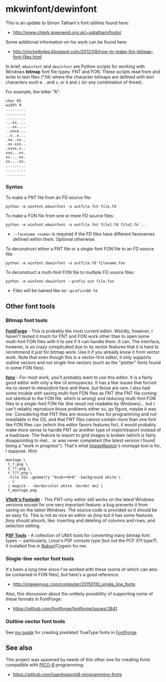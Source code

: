 # mkwinfont/dewinfont

This is an update to Simon Tatham's font utilities found here:
* http://www.chiark.greenend.org.uk/~sgtatham/fonts/

Some additional information on his work can be found here:
* http://michelbytes.blogspot.com/2012/08/how-to-make-fon-bitmap-font-files.html

In brief, `mkwinfont` and `dewinfont` are Python scripts for working with Windows **bitmap** font file types: FNT and FON.  These scripts read from and write to text files (*.fd) where the character bitmaps are defined with text characters such a `.` and `x`, or `0` and `1` (or any combination of those).

For example, the letter "A":
```
char 65
width 9
.........
.........
.........
...xx....
...xx....
..xxxx...
..x..x...
.xx..xx..
.xx.xxx..
.xxxx.x..
xxx...xx.
xx....xx.
xx....xx.
.........
.........
.........
```

### Syntax

To make a FNT file from an FD source file:

```
python -m winfont.mkwinfont -o outfile.fnt file.fd
```

To make a FON file from one or more FD source files:

```
python -m winfont.mkwinfont -o outfile.fnt file1.fd file2.fd ...
```

* `--facename <name>` is required if the FD files have different facenames defined within them. Optional otherwise.

To deconstruct either a FNT file or a single-font FON file to an FD source file:

```
python -m winfont.dewinfont -o outfile.fd filename.fon
```

To deconstruct a multi-font FON file to multiple FD source files:

```
python -m winfont.dewinfont --prefix out file.fon
```

* Files will be named like so: `<prefix>00.fd`

## Other font tools

### Bitmap font tools

[**FontForge**](https://fontforge.github.io/) - This is probably the most current editor.  Weirdly, however, I haven't tested it much for FNT and FON work other than to open some multi-font FON files with it to see if it can handle them.  It can.  The interface, however, is so crazy complicated due to its vector features that it is hard to recommend it just for bitmap work.  Use it if you already know it from vector work.  Note that even though this is a vector-first editor, it only supports outline vectors and not single-line vectors (such as the "plotter" fonts found in some FON files).

[**fony**](http://hukka.ncn.fi/?fony) - For most work, you'll probably want to use this editor.  It is a fairly good editor with only a few UI annoyances.  It has a few issues that forced me to revert to _mkwinfont_ here and there, but those are rare.  I also had some trouble with saving multi-font FON files as FNT (the FNT file coming out identical to the FON file, which is wrong) and reducing multi-font FON files to a single-font FON file (the result not readable by Windows)... but I can't reliably reproduce those problems either so, go figure, maybe it was me.  Considering that FNT files are resource files for programming and not installable in the OS, and that FNT files cannot contain more than one font like FON files can (which this editor favors features for), it would probably make more sense to handle FNT as another type of import/export instead of a load/save.  The feature to export to grid images is broken (which is fairly disappointing to me)... or was never completed (the latest version I found being a "work in progress").  That's what [ImageMagick](https://imagemagick.org/)'s montage tool is for, I suppose.  Hint:

```shell script
montage \
 t_?.png \
 t_??.png \
 t_???.png \
 -tile 32x -geometry "9x16<+0+0" -background white \
 - \
 | magick - -bordercolor white -border 4x2 \
 t_montage.png
```

[**VSoft's Fontedit**](http://www.vsoft.nl/software/utils/win/fontedit/) - This FNT-only editor still works on the latest Windows versions except for one very important feature: a bug prevents it from saving on the latest Windows.  The source code is provided so it should be an easy fix.  This is not as nice an editor as _fony_ but it has some features _fony_ should absorb, like: inserting and deleting of columns and rows, and selection editing.

[**PSF Tools**](http://www.seasip.info/Unix/PSF/) - A collection of UNIX tools for converting many bitmap font types -- particularly, Linux's PSF console type (but not the PCF X11 type?).  It installed fine in [Babun](http://babun.github.io/)/Cygwin for me.

### Single-line vector font tools

It's been a long time since I've worked with these (some of which can also be contained in FON files), but here's a good reference:

* http://imajeenyus.com/computer/20150110_single_line_fonts

Also, this discussion about the unlikely possibility of supporting some of these formats in FontForge:

* https://github.com/fontforge/fontforge/issues/3841

### Outline vector font tools

See [my guide](https://namethattech.wordpress.com/2017/03/22/how-to-make-a-snap-to-grid-in-fontforge/) for creating pixelated TrueType fonts in [FontForge](https://fontforge.github.io/).

## See also

This project was spawned by needs of this other one for creating fonts compatible with [PICO-8](http://www.lexaloffle.com/pico-8.php) programming:

* https://github.com/juanitogan/p8-programming-fonts
